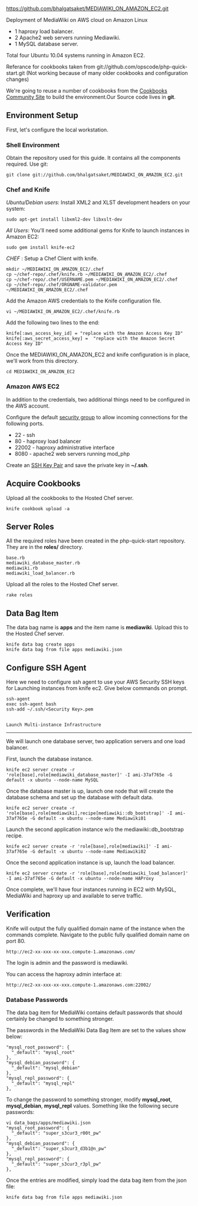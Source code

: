 https://github.com/bhalgatsaket/MEDIAWIKI_ON_AMAZON_EC2.git

Deployment of MediaWiki on AWS cloud on Amazon Linux

- 1 haproxy load balancer.
- 2 Apache2 web servers running Mediawiki.
- 1 MySQL database server.

Total four Ubuntu 10.04 systems running in Amazon EC2.

Referance for cookbooks taken from git://github.com/opscode/php-quick-start.git (Not working because of many older cookbooks and configuration changes)

We're going to reuse a number of cookbooks from the [Cookbooks Community Site](http://cookbooks.opscode.com) to build the environment.Our Source code lives in **git**. 

Environment Setup
----

First, let's configure the local workstation.

### Shell Environment

Obtain the repository used for this guide. It contains all the components required. Use git:

    git clone git://github.com/bhalgatsaket/MEDIAWIKI_ON_AMAZON_EC2.git

### Chef and Knife

*Ubuntu/Debian users*: Install XML2 and XLST development headers on your system:

    sudo apt-get install libxml2-dev libxslt-dev

*All Users*: You'll need some additional gems for Knife to launch instances in Amazon EC2:

    sudo gem install knife-ec2
	
*CHEF* : Setup a Chef Client with knife.

    mkdir ~/MEDIAWIKI_ON_AMAZON_EC2/.chef
    cp ~/chef-repo/.chef/knife.rb ~/MEDIAWIKI_ON_AMAZON_EC2/.chef
    cp ~/chef-repo/.chef/USERNAME.pem ~/MEDIAWIKI_ON_AMAZON_EC2/.chef
    cp ~/chef-repo/.chef/ORGNAME-validator.pem ~/MEDIAWIKI_ON_AMAZON_EC2/.chef
	
Add the Amazon AWS credentials to the Knife configuration file.

    vi ~/MEDIAWIKI_ON_AMAZON_EC2/.chef/knife.rb
	
Add the following two lines to the end:

    knife[:aws_access_key_id] = "replace with the Amazon Access Key ID"
    knife[:aws_secret_access_key] =  "replace with the Amazon Secret Access Key ID"

Once the MEDIAWIKI_ON_AMAZON_EC2 and knife configuration is in place, we'll work from this directory.

    cd MEDIAWIKI_ON_AMAZON_EC2

### Amazon AWS EC2

In addition to the credentials, two additional things need to be configured in the AWS account.

Configure the default [security group](http://docs.amazonwebservices.com/AWSEC2/latest/DeveloperGuide/index.html?using-network-security.html) to allow incoming connections for the following ports.

* 22 - ssh
* 80 - haproxy load balancer
* 22002 - haproxy administrative interface
* 8080 - apache2 web servers running mod_php

Create an [SSH Key Pair](http://docs.amazonwebservices.com/AWSEC2/latest/DeveloperGuide/index.html?using-credentials.html#using-credentials-keypair) and save the private key in **~/.ssh**.

Acquire Cookbooks
----
Upload all the cookbooks to the Hosted Chef server.

    knife cookbook upload -a
	
Server Roles
------------

All the required roles have been created in the php-quick-start repository. They are in the **roles/** directory.

    base.rb
    mediawiki_database_master.rb
    mediawiki.rb
    mediawiki_load_balancer.rb

Upload all the roles to the Hosted Chef server.

    rake roles

Data Bag Item
----

The data bag name is **apps** and the item name is **mediawiki**. Upload this to the Hosted Chef server.

    knife data bag create apps
    knife data bag from file apps mediawiki.json
	
Configure SSH Agent
----

Here we need to configure ssh agent to use your AWS Security SSH keys for Launching instances from knife ec2.
Give below commands on prompt.

	ssh-agent
	exec ssh-agent bash
	ssh-add ~/.ssh/<Security Key>.pem
	

	Launch Multi-instance Infrastructure
----

We will launch one database server, two application servers and one load balancer. 

First, launch the database instance.

    knife ec2 server create -r 'role[base],role[mediawiki_database_master]' -I ami-37af765e -G default -x ubuntu --node-name MySQL

Once the database master is up, launch one node that will create the database schema and set up the database with default data.

    knife ec2 server create -r 'role[base],role[mediawiki],recipe[mediawiki::db_bootstrap]' -I ami-37af765e -G default -x ubuntu --node-name Mediawiki01 

Launch the second application instance w/o the mediawiki::db_bootstrap recipe.

    knife ec2 server create -r 'role[base],role[mediawiki]' -I ami-37af765e -G default -x ubuntu --node-name Mediawiki02 

Once the second application instance is up, launch the load balancer.

    knife ec2 server create -r 'role[base],role[mediawiki_load_balancer]' -I ami-37af765e -G default -x ubuntu --node-name HAProxy

Once complete, we'll have four instances running in EC2 with MySQL, MediaWiki and haproxy up and available to serve traffic.

Verification
----

Knife will output the fully qualified domain name of the instance when the commands complete. Navigate to the public fully qualified domain name on port 80.

    http://ec2-xx-xxx-xx-xxx.compute-1.amazonaws.com/

The login is admin and the password is mediawiki.

You can access the haproxy admin interface at:

    http://ec2-xx-xxx-xx-xxx.compute-1.amazonaws.com:22002/
	
### Database Passwords

The data bag item for MediaWiki contains default passwords that should certainly be changed to something stronger.

The passwords in the MediaWiki Data Bag Item are set to the values show below:

    "mysql_root_password": {
      "_default": "mysql_root"
    },
    "mysql_debian_password": {
      "_default": "mysql_debian"
    },
    "mysql_repl_password": {
      "_default": "mysql_repl"
    },
    
To change the password to something stronger, modify **mysql_root**, **mysql_debian**, **mysql_repl** values. Something like the following secure passwords:

    vi data_bags/apps/mediawiki.json
    "mysql_root_password": {
      "_default": "super_s3cur3_r00t_pw"
    },
    "mysql_debian_password": {
      "_default": "super_s3cur3_d3b1@n_pw"
    },
    "mysql_repl_password": {
      "_default": "super_s3cur3_r3pl_pw"
    },

Once the entries are modified, simply load the data bag item from the json file:

    knife data bag from file apps mediawiki.json
